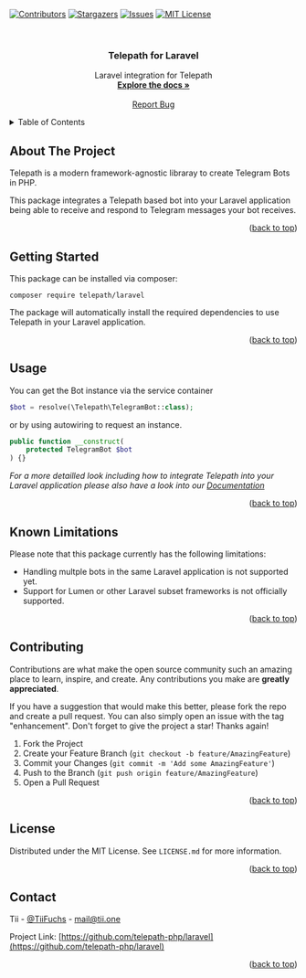 <a name="readme-top"></a>

[![Contributors][contributors-shield]][contributors-url]
[![Stargazers][stars-shield]][stars-url]
[![Issues][issues-shield]][issues-url]
[![MIT License][license-shield]][license-url]


<!-- PROJECT LOGO -->
<br />
<div align="center">
  <h3 align="center">Telepath for Laravel</h3>

  <p align="center">
    Laravel integration for Telepath
    <br />
    <a href="https://telepath-php.dev/docs/getting-started/laravel"><strong>Explore the docs »</strong></a>
    <br />
    <br />
    <a href="https://github.com/telepath-php/laravel/issues">Report Bug</a>
  </p>
</div>



<!-- TABLE OF CONTENTS -->
<details>
  <summary>Table of Contents</summary>
  <ol>
    <li><a href="#about-the-project">About The Project</a></li>
    <li><a href="#getting-started">Getting Started</a></li>
    <li><a href="#usage">Usage</a></li>
    <li><a href="#known-limitations">Known Limitations</a></li>
    <li><a href="#contributing">Contributing</a></li>
    <li><a href="#license">License</a></li>
    <li><a href="#contact">Contact</a></li>
  </ol>
</details>



<!-- ABOUT THE PROJECT -->
## About The Project

Telepath is a modern framework-agnostic libraray to create Telegram Bots in PHP.

This package integrates a Telepath based bot into your Laravel application being able to receive and respond to Telegram messages your bot receives.

<p align="right">(<a href="#readme-top">back to top</a>)</p>



<!-- GETTING STARTED -->
## Getting Started

This package can be installed via composer:

`composer require telepath/laravel`

The package will automatically install the required dependencies to use Telepath in your Laravel application.

<p align="right">(<a href="#readme-top">back to top</a>)</p>


<!-- USAGE EXAMPLES -->
## Usage

You can get the Bot instance via the service container

```php
$bot = resolve(\Telepath\TelegramBot::class);
```

or by using autowiring to request an instance.

```php
public function __construct(
    protected TelegramBot $bot
) {}
```

_For a more detailled look including how to integrate Telepath into your Laravel application please also have a look into our [Documentation][docs]_

<p align="right">(<a href="#readme-top">back to top</a>)</p>



<!-- KNOWN LIMITATIONS -->
## Known Limitations
Please note that this package currently has the following limitations:
* Handling multple bots in the same Laravel application is not supported yet.
* Support for Lumen or other Laravel subset frameworks is not officially supported.

<p align="right">(<a href="#readme-top">back to top</a>)</p>


<!-- CONTRIBUTING -->
## Contributing

Contributions are what make the open source community such an amazing place to learn, inspire, and create. Any contributions you make are **greatly appreciated**.

If you have a suggestion that would make this better, please fork the repo and create a pull request. You can also simply open an issue with the tag "enhancement".
Don't forget to give the project a star! Thanks again!

1. Fork the Project
2. Create your Feature Branch (`git checkout -b feature/AmazingFeature`)
3. Commit your Changes (`git commit -m 'Add some AmazingFeature'`)
4. Push to the Branch (`git push origin feature/AmazingFeature`)
5. Open a Pull Request

<p align="right">(<a href="#readme-top">back to top</a>)</p>



<!-- LICENSE -->
## License

Distributed under the MIT License. See `LICENSE.md` for more information.

<p align="right">(<a href="#readme-top">back to top</a>)</p>



<!-- CONTACT -->
## Contact

Tii - [@TiiFuchs](https://twitter.com/TiiFuchs) - mail@tii.one

Project Link: [https://github.com/telepath-php/laravel](https://github.com/telepath-php/laravel)

<p align="right">(<a href="#readme-top">back to top</a>)</p>




<!-- MARKDOWN LINKS & IMAGES -->
<!-- https://www.markdownguide.org/basic-syntax/#reference-style-links -->
[contributors-shield]: https://img.shields.io/github/contributors/telepath-php/laravel.svg?style=for-the-badge
[contributors-url]: https://github.com/telepath-php/laravel/graphs/contributors
[stars-shield]: https://img.shields.io/github/stars/telepath-php/laravel.svg?style=for-the-badge
[stars-url]: https://github.com/telepath-php/laravel/stargazers
[issues-shield]: https://img.shields.io/github/issues/telepath-php/laravel.svg?style=for-the-badge
[issues-url]: https://github.com/telepath-php/laravel/issues
[license-shield]: https://img.shields.io/github/license/telepath-php/laravel.svg?style=for-the-badge
[license-url]: https://github.com/telepath-php/laravel/blob/master/LICENSE.txt

[docs]: https://telepath-php.dev
